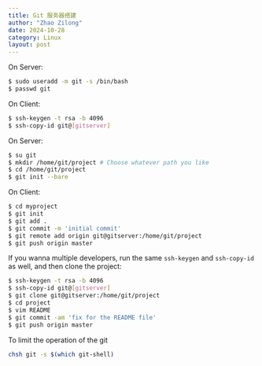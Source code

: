 ```yaml
---
title: Git 服务器搭建
author: "Zhao Zilong"
date: 2024-10-28
category: Linux
layout: post
---
```


On Server:

```bash
$ sudo useradd -m git -s /bin/bash
$ passwd git
```

On Client:

```bash
$ ssh-keygen -t rsa -b 4096
$ ssh-copy-id git@[gitserver]
```

On Server:

```bash
$ su git
$ mkdir /home/git/project # Choose whatever path you like
$ cd /home/git/project
$ git init --bare
```

On Client:

```bash
$ cd myproject
$ git init
$ git add .
$ git commit -m 'initial commit'
$ git remote add origin git@gitserver:/home/git/project
$ git push origin master
```

If you wanna multiple developers, run the same `ssh-keygen` and `ssh-copy-id` as well, and then clone the project:

```bash
$ ssh-keygen -t rsa -b 4096
$ ssh-copy-id git@[gitserver]
$ git clone git@gitserver:/home/git/project
$ cd project
$ vim README
$ git commit -am 'fix for the README file'
$ git push origin master
```

To limit the operation of the git

```bash
chsh git -s $(which git-shell)
```
